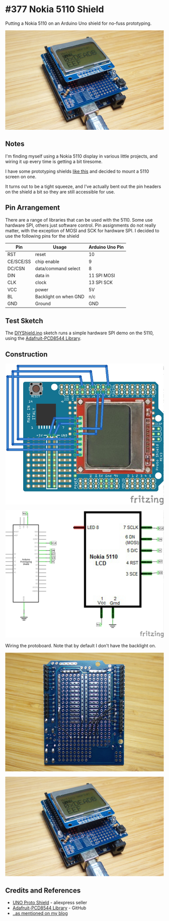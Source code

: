 # #377 Nokia 5110 Shield

Putting a Nokia 5110 on an Arduino Uno shield for no-fuss prototyping.

![Build](./assets/DIYShield_build.jpg?raw=true)

## Notes

I'm finding myself using a Nokia 5110 display in various little projects, and wiring it up
every time is getting a bit tiresome.

I have some prototyping shields
[like this](https://www.aliexpress.com/item/Free-Shipping-UNO-Proto-Shield-prototype-expansion-board-with-SYB-170-mini-bread-board-based-For/32502867722.html)
and decided to mount a 5110 screen on one.

It turns out to be a tight squeeze, and I've actually bent out the pin headers on the shield a bit so they are still accessible for use.

## Pin Arrangement

There are a range of libraries that can be used with the 5110. Some use hardware SPI, others just software control.
Pin assignments do not really matter, with the exception of MOSI and SCK for hardware SPI.
I decided to use the following pins for the shield

| Pin       | Usage                 | Arduino Uno Pin |
|-----------|-----------------------|-----------------|
| RST       | reset                 | 10              |
| CE/SCE/SS | chip enable           | 9               |
| DC/CSN    | data/command select   | 8               |
| DIN       | data in               | 11 SPI MOSI     |
| CLK       | clock                 | 13 SPI SCK      |
| VCC       | power                 | 5V              |
| BL        | Backlight on when GND | n/c             |
| GND       | Ground                | GND             |

## Test Sketch

The [DIYShield.ino](./DIYShield.ino) sketch runs a simple hardware SPI demo on the 5110, using the
[Adafruit-PCD8544 Library](https://github.com/adafruit/Adafruit-PCD8544-Nokia-5110-LCD-library).

## Construction

![Breadboard](./assets/DIYShield_bb.jpg?raw=true)

![Schematic](./assets/DIYShield_schematic.jpg?raw=true)

Wiring the protoboard. Note that by default I don't have the backlight on.

![DIYShield_wiring](./assets/DIYShield_wiring.jpg?raw=true)

![Build](./assets/DIYShield_build.jpg?raw=true)

## Credits and References

* [UNO Proto Shield](https://www.aliexpress.com/item/Free-Shipping-UNO-Proto-Shield-prototype-expansion-board-with-SYB-170-mini-bread-board-based-For/32502867722.html) - aliexpress seller
* [Adafruit-PCD8544 Library](https://github.com/adafruit/Adafruit-PCD8544-Nokia-5110-LCD-library) - GitHub
* [..as mentioned on my blog](https://blog.tardate.com/2018/02/leap377-diy-nokia-5110-shield.html)
